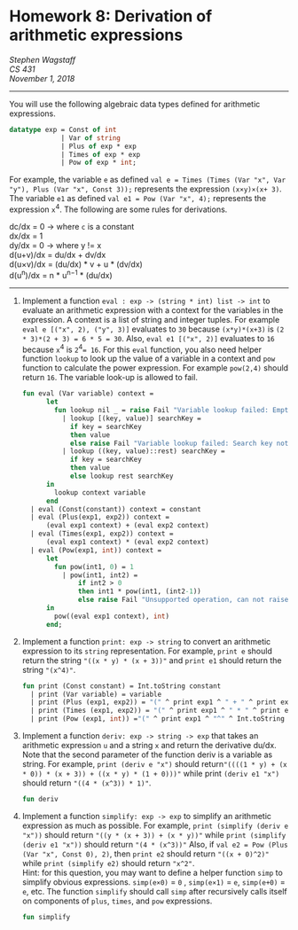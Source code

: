 Homework 8: Derivation of arithmetic expressions
================================================

*Stephen Wagstaff* \
*CS 431* \
*November 1, 2018*

---

You will use the following algebraic data types defined for arithmetic expressions.

  ```SML
  datatype exp = Const of int
               | Var of string
               | Plus of exp * exp
               | Times of exp * exp
               | Pow of exp * int;
  ```

For example, the variable `e` as defined `val e = Times (Times (Var "x", Var "y"), Plus (Var "x", Const 3));` represents the expression `(x×y)×(x+ 3)`.  The variable `e1` as defined `val e1 = Pow (Var "x", 4);` represents the expression `x`<sup>4</sup>. 
  The following are some rules for derivations.

  dc/dx = 0   -> where `c` is a constant \
  dx/dx = 1 \
  dy/dx = 0   -> where y != x \
  d(u+v)/dx = du/dx + dv/dx \
  d(u×v)/dx = (du/dx) * v + u * (dv/dx) \
  d(u<sup>n</sup>)/dx = n * u<sup>n−1</sup> * (du/dx)

  ---

1. Implement a function `eval : exp -> (string * int) list -> int` to evaluate an arithmetic expression with a context for the variables in the expression. A context is a list of string and integer tuples. For example `eval e [("x", 2), ("y", 3)]` evaluates to `30` because `(x*y)*(x+3)` is `(2 * 3)*(2 + 3) = 6 * 5 = 30`. Also, `eval e1 [("x", 2)]` evaluates to `16` because `x`<sup>4</sup> is `2`<sup>4</sup>`= 16`. For this `eval` function, you also need helper function `lookup` to look up the value of a variable in a context and `pow` function to calculate the power expression. For example `pow(2,4)` should return `16`. The variable look-up is allowed to fail.

    ```SML
    fun eval (Var variable) context =
          let
            fun lookup nil _ = raise Fail "Variable lookup failed: Empty lookup context passed."
              | lookup [(key, value)] searchKey = 
                if key = searchKey 
                then value
                else raise Fail "Variable lookup failed: Search key not found in passed context."
              | lookup ((key, value)::rest) searchKey =
                if key = searchKey 
                then value
                else lookup rest searchKey
          in
            lookup context variable
          end
      | eval (Const(constant)) context = constant
      | eval (Plus(exp1, exp2)) context = 
          (eval exp1 context) + (eval exp2 context)
      | eval (Times(exp1, exp2)) context =
          (eval exp1 context) * (eval exp2 context)
      | eval (Pow(exp1, int)) context = 
          let
            fun pow(int1, 0) = 1
              | pow(int1, int2) = 
                  if int2 > 0
                  then int1 * pow(int1, (int2-1))
                  else raise Fail "Unsupported operation, can not raise to negative value."
          in
            pow((eval exp1 context), int)
          end;
    ```

2. Implement a function `print: exp -> string` to convert an arithmetic expression to its `string` representation. For example, `print e` should return the string `"((x * y) * (x + 3))"` and `print e1` should return the string `"(x^4)"`.
  
    ```SML
    fun print (Const constant) = Int.toString constant
      | print (Var variable) = variable
      | print (Plus (exp1, exp2)) = "(" ^ print exp1 ^ " + " ^ print exp2 ^ ")"
      | print (Times (exp1, exp2)) = "(" ^ print exp1 ^ " * " ^ print exp2 ^ ")"
      | print (Pow (exp1, int)) ="(" ^ print exp1 ^ "^" ^ Int.toString int ^ ")";
    ```

3. Implement a function `deriv: exp -> string -> exp` that takes an arithmetic expression `u` and a string `x` and return the derivative du/dx. Note that the second parameter of the function deriv is a variable as string. For example, `print (deriv e "x")` should return`"((((1 * y) + (x * 0)) * (x + 3)) + ((x * y) * (1 + 0)))"` while print `(deriv e1 "x")` should return `"((4 * (x^3)) * 1)"`.

    ```SML
    fun deriv
    ```

4. Implement a function `simplify: exp -> exp` to simplify an arithmetic expression as much as possible. For example, `print (simplify (deriv e "x"))` should return `"((y * (x + 3)) + (x * y))"` while `print (simplify (deriv e1 "x"))` should return `"(4 * (x^3))"` Also, if `val e2 = Pow (Plus (Var "x", Const 0), 2)`, then `print e2` should return `"((x + 0)^2)"` while `print (simplify e2)` should return `"x^2"`. \
  Hint: for this question, you may want to define a helper function `simp` to simplify obvious expressions. `simp(e×0)` = `0` , `simp(e×1)` = `e`, `simp(e+0)` = `e`, etc. The function `simplify` should call `simp` after recursively calls itself on components of `plus`, `times`, and `pow` expressions.

    ```SML
    fun simplify
    ```
